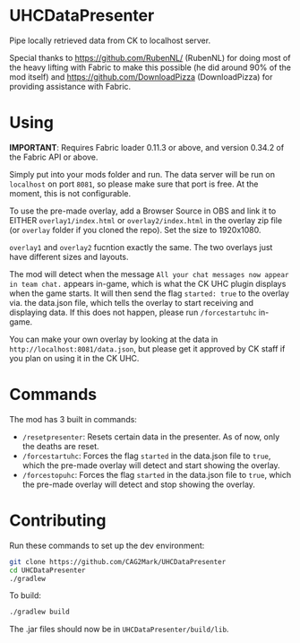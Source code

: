 # UHCDataPresenter
Pipe locally retrieved data from CK to localhost server.

Special thanks to https://github.com/RubenNL/ (RubenNL) for doing most of the heavy lifting with Fabric to make this possible (he did around 90% of the mod itself) and https://github.com/DownloadPizza (DownloadPizza) for providing assistance with Fabric.
 
# Using
**IMPORTANT**: Requires Fabric loader 0.11.3 or above, and version 0.34.2 of the Fabric API or above.
 
Simply put into your mods folder and run. The data server will be run on `localhost` on port `8081`, so please make sure that port is free. At the moment, this is not configurable.
 
To use the pre-made overlay, add a Browser Source in OBS and link it to EITHER `overlay1/index.html` or `overlay2/index.html` in the overlay zip file (or `overlay` folder if you cloned the repo). Set the size to 1920x1080.

`overlay1` and `overlay2` fucntion exactly the same. The two overlays just have different sizes and layouts.

The mod will detect when the message `All your chat messages now appear in team chat.` appears in-game, which is what the CK UHC plugin displays when the game starts. It will then send the flag `started: true` to the overlay via. the data.json file, which tells the overlay to start receiving and displaying data. If this does not happen, please run `/forcestartuhc` in-game.

You can make your own overlay by looking at the data in `http://localhost:8081/data.json`, but please get it approved by CK staff if you plan on using it in the CK UHC.

# Commands
The mod has 3 built in commands:
* `/resetpresenter`: Resets certain data in the presenter. As of now, only the deaths are reset.
* `/forcestartuhc`: Forces the flag `started` in the data.json file to `true`, which the pre-made overlay will detect and start showing the overlay.
* `/forcestopuhc`: Forces the flag `started` in the data.json file to `true`, which the pre-made overlay will detect and stop showing the overlay.

# Contributing

Run these commands to set up the dev environment:
```bash
git clone https://github.com/CAG2Mark/UHCDataPresenter
cd UHCDataPresenter
./gradlew
````

To build:
```bash
./gradlew build
```
The .jar files should now be in `UHCDataPresenter/build/lib`.
